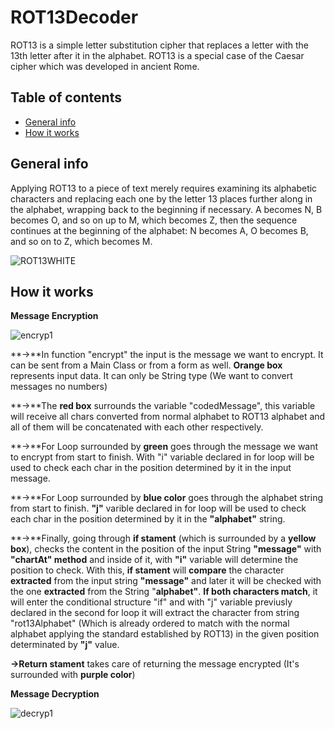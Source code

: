 # ROT13Decoder
ROT13 is a simple letter substitution cipher that replaces a letter with the 13th letter after it in the alphabet. ROT13 is a special case of the Caesar cipher which was developed in ancient Rome.
## Table of contents
* [General info](#general-info)
* [How it works](#how-it-works)

## General info
Applying ROT13 to a piece of text merely requires examining its alphabetic characters and replacing each one by the letter 13 places further along in the alphabet, wrapping back to the beginning if necessary. A becomes N, B becomes O, and so on up to M, which becomes Z, then the sequence continues at the beginning of the alphabet: N becomes A, O becomes B, and so on to Z, which becomes M.

![ROT13WHITE](https://user-images.githubusercontent.com/63917673/98718239-78908f00-238e-11eb-8873-443c9853b01c.png)
## How it works
**Message Encryption**

![encryp1](https://user-images.githubusercontent.com/63917673/98723659-f8b8f380-2392-11eb-978f-03bfd7080622.png)

**→**In function "encrypt" the input is the message we want to encrypt. It can be sent from a Main Class or from a form as well. **Orange box** represents input data. It can only be String type (We want to convert messages no numbers)

**→**The **red box** surrounds the variable "codedMessage", this variable will receive all chars converted from normal alphabet to ROT13 alphabet and all of them will be concatenated with each other respectively.

**→**For Loop surrounded by **green** goes through the message we want to encrypt from start to finish. With "i" variable declared in for loop will be used to check each char in the position determined by it in the input message. 

**→**For Loop surrounded by **blue color** goes through the alphabet string from start to finish. **"j"** varible declared in for loop will be used to check each char in the position determined by it in the **"alphabet"** string.

**→**Finally, going through **if stament** (which is surrounded by a **yellow box**), checks the content in the position of the input String **"message"** with **"chartAt" method** and inside of it, with **"i"** variable will determine the position to check. With this, **if stament** will **compare** the character **extracted** from the input string **"message"** and later it will be checked with the one **extracted** from the String "**alphabet"**. **If both characters match**, it will enter the conditional structure "if" and with "j" variable previusly declared in the second for loop it will extract the character from string "rot13Alphabet" (Which is already ordered to match with the normal alphabet applying the standard established by ROT13) in the given position determinated by **"j"** value.

**→Return stament** takes care of returning the message encrypted (It's surrounded with **purple color**)

**Message Decryption**

![decryp1](https://user-images.githubusercontent.com/63917673/98724507-29e5f380-2394-11eb-908c-4bebbaac37ec.png)
